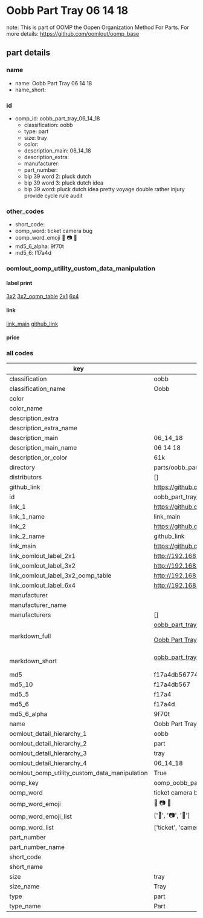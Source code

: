 # Oobb Part Tray 06 14 18  

note: This is part of OOMP the Oopen Organization Method For Parts. For more details: https://github.com/oomlout/oomp_base

##  part details





### name
* name: Oobb Part Tray 06 14 18
* name_short: 
### id
* oomp_id: oobb_part_tray_06_14_18
  * classification: oobb
  * type: part
  * size: tray
  * color: 
  * description_main: 06_14_18
  * description_extra: 
  * manufacturer: 
  * part_number: 
  * bip 39 word 2: pluck dutch
  * bip 39 word 3: pluck dutch idea
  * bip 39 word: pluck dutch idea pretty voyage double rather injury provide cycle rule audit

### other_codes
* short_code: 
* oomp_word: ticket camera bug
* oomp_word_emoji :ticket: :camera: :bug:
* md5_6_alpha: 9f70t
* md5_6: f17a4d






### oomlout_oomp_utility_custom_data_manipulation
#### label print
[3x2](http://192.168.1.245:1112/?label=oomp%209f70t)
[3x2_oomp_table](http://192.168.1.107:1112/?label=oomp%209f70t)
[2x1](http://192.168.1.242:1112/?label=oomp%209f70t)
[6x4](http://192.168.1.55:1112/?label=oomp%209f70t)    

#### link

[link_main](https://github.com/oomlout/oomlout_oomp_current_version_messy/tree/main/parts/oobb_part_tray_06_14_18) [github_link](https://github.com/oomlout/oomlout_oomp_part_src/tree/main/parts/oobb_part_tray_06_14_18)                             

#### price







### all codes 
| key | value |  
| --- | --- |  
| classification | oobb |  
| classification_name | Oobb |  
| color |  |  
| color_name |  |  
| description_extra |  |  
| description_extra_name |  |  
| description_main | 06_14_18 |  
| description_main_name | 06 14 18 |  
| description_or_color | 61k |  
| directory | parts/oobb_part_tray_06_14_18 |  
| distributors | [] |  
| github_link | https://github.com/oomlout/oomlout_oomp_part_src/tree/main/parts/oobb_part_tray_06_14_18 |  
| id | oobb_part_tray_06_14_18 |  
| link_1 | https://github.com/oomlout/oomlout_oomp_current_version_messy/tree/main/parts/oobb_part_tray_06_14_18 |  
| link_1_name | link_main |  
| link_2 | https://github.com/oomlout/oomlout_oomp_part_src/tree/main/parts/oobb_part_tray_06_14_18 |  
| link_2_name | github_link |  
| link_main | https://github.com/oomlout/oomlout_oomp_current_version_messy/tree/main/parts/oobb_part_tray_06_14_18 |  
| link_oomlout_label_2x1 | http://192.168.1.242:1112/?label=oomp%209f70t |  
| link_oomlout_label_3x2 | http://192.168.1.245:1112/?label=oomp%209f70t |  
| link_oomlout_label_3x2_oomp_table | http://192.168.1.107:1112/?label=oomp%209f70t |  
| link_oomlout_label_6x4 | http://192.168.1.55:1112/?label=oomp%209f70t |  
| manufacturer |  |  
| manufacturer_name |  |  
| manufacturers | [] |  
| markdown_full | [oobb_part_tray_06_14_18](https://github.com/oomlout/oomlout_oomp_current_version_messy/tree/main/parts/oobb_part_tray_06_14_18)<br>[](https://github.com/oomlout/oomlout_oomp_current_version_messy/tree/main/parts/oobb_part_tray_06_14_18)<br>[Oobb Part Tray 06 14 18](https://github.com/oomlout/oomlout_oomp_current_version_messy/tree/main/parts/oobb_part_tray_06_14_18)<br><br> |  
| markdown_short | [oobb_part_tray_06_14_18](https://github.com/oomlout/oomlout_oomp_current_version_messy/tree/main/parts/oobb_part_tray_06_14_18)<br><br> |  
| md5 | f17a4db56774364906fb0aa2e0d11d35 |  
| md5_10 | f17a4db567 |  
| md5_5 | f17a4 |  
| md5_6 | f17a4d |  
| md5_6_alpha | 9f70t |  
| name | Oobb Part Tray 06 14 18 |  
| oomlout_detail_hierarchy_1 | oobb |  
| oomlout_detail_hierarchy_2 | part |  
| oomlout_detail_hierarchy_3 | tray |  
| oomlout_detail_hierarchy_4 | 06_14_18 |  
| oomlout_oomp_utility_custom_data_manipulation | True |  
| oomp_key | oomp_oobb_part_tray_06_14_18 |  
| oomp_word | ticket camera bug |  
| oomp_word_emoji | :ticket: :camera: :bug: |  
| oomp_word_emoji_list | [':ticket:', ':camera:', ':bug:'] |  
| oomp_word_list | ['ticket', 'camera', 'bug'] |  
| part_number |  |  
| part_number_name |  |  
| short_code |  |  
| short_name |  |  
| size | tray |  
| size_name | Tray |  
| type | part |  
| type_name | Part |  
